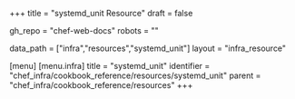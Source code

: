 +++
title = "systemd_unit Resource"
draft = false

gh_repo = "chef-web-docs"
robots = ""

data_path = ["infra","resources","systemd_unit"]
layout = "infra_resource"


[menu]
  [menu.infra]
    title = "systemd_unit"
    identifier = "chef_infra/cookbook_reference/resources/systemd_unit"
    parent = "chef_infra/cookbook_reference/resources"
+++

<!-- The contents of this page are automatically generated from the systemd_unit.yaml file in the data directory. -->
<!-- To suggest a change, edit the https://github.com/chef/chef/blob/master/lib/chef/resource/systemd_unit.rb file
      and submit a pull request to the https://github.com/chef/chef repository. -->
